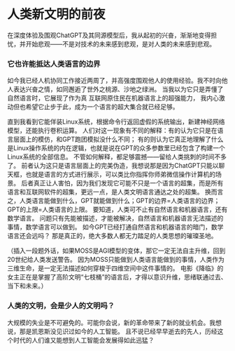 # 人类新文明的前夜
在深度体验及围观ChatGPT及其同源模型后，我从起初的兴奋，渐渐地变得担忧，并开始悲观——不是对技术的未来感到悲观，是对人类的未来感到悲观。

### 它也许能抵达人类语言的边界
如今我已经人机协同工作接近两周了，并高强度围观他人的使用经验。我不时向他人表达兴奋之情，如同邂逅了世外之桃源、沙地之绿洲。
当我以为它只是弄懂了自然语言时，它展现了作为真 互联网原住民在机器语言上的超强能力，
我内心激动但也希望它止步于此，成为一个语言的超大集合就已经足够。

直到我看到它能佯装Linux系统，根据命令行返回虚假的系统输出，新建神经网络模型，还能执行卷积运算。
人们对这一现象有不同的解释：有的认为它只是在语言层面上的模仿，和GPT跑团模拟没什么不同；
有的则认为它真正地理解了什么是Linux操作系统的内在逻辑，也就是说在GPT的众多参数里已经包含了构建一个Linux系统的全部信息。
不管如何解释，都足够震撼——留给人类挑刺的时间不多了。
前者认为这只是语言层面上的完美伪造，我想说那是因为ChatGPT只能以聊天框，也就是语言的方式进行展示，可以类比你指挥你师弟微信操作计算机的场景。
后者真正让人害怕，因为我们发现它可能不只是一个语言的超集，而是所有语言和互联网软件的超集，更远一点，是人类文明语言通达之处的超集。
换而言之，人类语言能做到什么，GPT就能做到什么；GPT的边界=人类语言的边界；GPT的上限=人类语言的上限。
要知道，人类可不止有自然语言和机器语言，还有数学语言。
问题只有先能被描述，才能被解决，自然语言和机器语言无法描述的事情，数学语言可以做到。
如今GPT已经打通自然语言和机器语言的暗门，数学语言还会远吗？
那是真正的，绝大多数人都无力踏足的人类思想的璀璨圣地。

（插入一段题外话，如果MOSS是AGI模型的变体，那它一定无法自主升维，回到20世纪给人类发送警告。
因为MOSS只能做到人类语言能做到的事情，人类作为三维生命，是一定无法描述如何穿梭于四维空间中这件事情的。
电影《降临》的女主正在是掌握了高阶文明“七枝桶”的语言后，才得以意识升维，思绪联通过去、当下和未来。）

### 人类的文明，会是少人的文明吗？
大规模的失业是不可避免的。可能你会说，新的革命带来了新的就业机会。我想说，那是凯恩斯没见识过如今的人工智能。
且不说已经早早逝去的先人，历经这个时代的人们谁又能想到人工智能会发展得如此迅猛？

